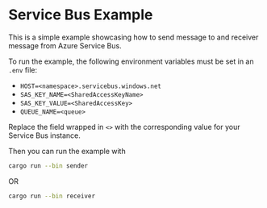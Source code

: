 # Service Bus Example

This is a simple example showcasing how to send message to and receiver message from Azure Service Bus.

To run the example, the following environment variables must be set in an `.env` file:

- `HOST=<namespace>.servicebus.windows.net`
- `SAS_KEY_NAME=<SharedAccessKeyName>`
- `SAS_KEY_VALUE=<SharedAccessKey>`
- `QUEUE_NAME=<queue>`

Replace the field wrapped in `<>` with the corresponding value for your Service Bus instance.

Then you can run the example with

```sh
cargo run --bin sender
```

OR

```sh
cargo run --bin receiver
```
